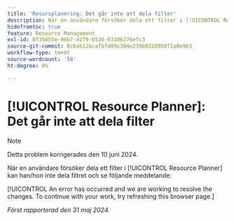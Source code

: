 ```yaml
---
title: 'Resursplanering: Det går inte att dela filter'
description: När en användare försöker dela ett filter i [!UICONTROL Resource Planner] kan han/hon inte dela filtret och få ett felmeddelande.
hidefromtoc: true
feature: Resource Management
exl-id: 0f35655e-96b7-4279-b536-63106276efc3
source-git-commit: 8c6ab11bcafbfd09c204e239b831095871a0e9b3
workflow-type: tm+mt
source-wordcount: '58'
ht-degree: 0%

---
```


# [!UICONTROL Resource Planner]: Det går inte att dela filter

>[!NOTE]
>
>Detta problem korrigerades den 10 juni 2024.

När en användare försöker dela ett filter i [!UICONTROL Resource Planner] kan han/hon inte dela filtret och se följande meddelande:

[!UICONTROL An error has occurred and we are working to resolve the changes. To continue with your work, try refreshing this browser page.]

_Först rapporterad den 31 maj 2024._
